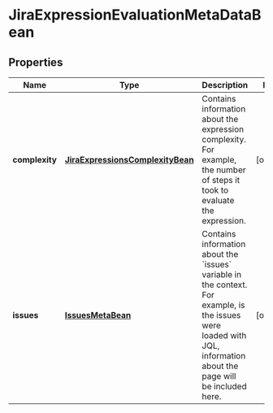 

# JiraExpressionEvaluationMetaDataBean


## Properties

| Name | Type | Description | Notes |
|------------ | ------------- | ------------- | -------------|
|**complexity** | [**JiraExpressionsComplexityBean**](JiraExpressionsComplexityBean.md) | Contains information about the expression complexity. For example, the number of steps it took to evaluate the expression. |  [optional] |
|**issues** | [**IssuesMetaBean**](IssuesMetaBean.md) | Contains information about the &#x60;issues&#x60; variable in the context. For example, is the issues were loaded with JQL, information about the page will be included here. |  [optional] |



